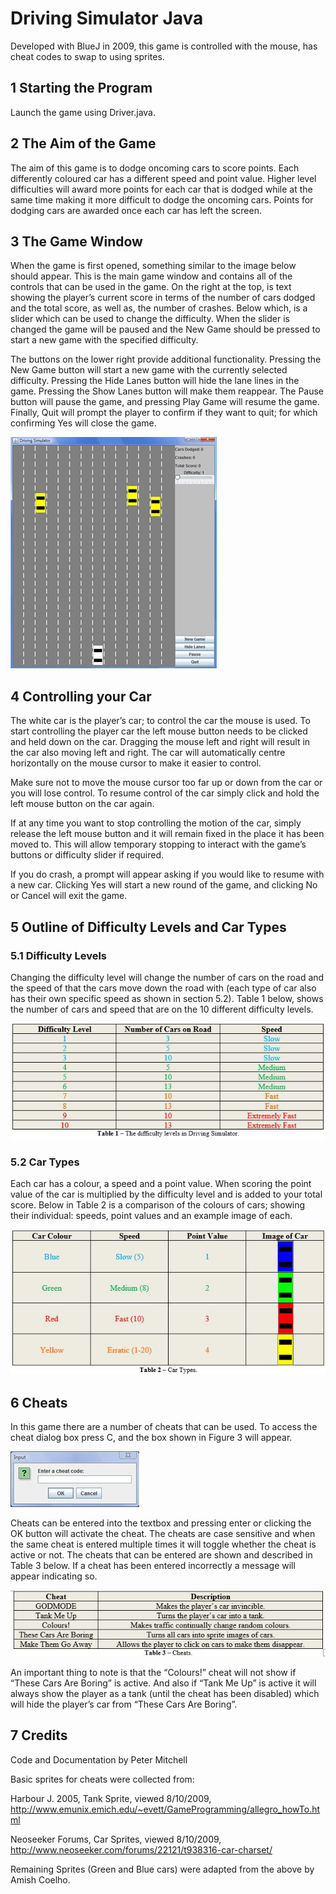 # Driving Simulator Java
 
Developed with BlueJ in 2009, this game is controlled with the mouse, has cheat codes to swap to using sprites.

## 1 Starting the Program

Launch the game using Driver.java.

## 2 The Aim of the Game

The aim of this game is to dodge oncoming cars to score points. Each differently coloured car has a different speed and point value. Higher level difficulties will award more points for each car that is dodged while at the same time making it more difficult to dodge the oncoming cars. Points for dodging cars are awarded once each car has left the screen.

## 3 The Game Window

When the game is first opened, something similar to the image below should appear. This is the main game window and contains all of the controls that can be used in the game. On the right at the top, is text showing the player’s current score in terms of the number of cars dodged and the total score, as well as, the number of crashes. Below which, is a slider which can be used to change the difficulty. When the slider is changed the game will be paused and the New Game should be pressed to start a new game with the specified difficulty.

The buttons on the lower right provide additional functionality. Pressing the New Game button will start a new game with the currently selected difficulty. Pressing the Hide Lanes button will hide the lane lines in the game. Pressing the Show Lanes button will make them reappear. The Pause button will pause the game, and pressing Play Game will resume the game. Finally, Quit will prompt the player to confirm if they want to quit; for which confirming Yes will close the game.

<img src="./images/image01.jpg">

## 4 Controlling your Car

The white car is the player’s car; to control the car the mouse is used. To start controlling the player car the left mouse button needs to be clicked and held down on the car. Dragging the mouse left and right will result in the car also moving left and right. The car will automatically centre horizontally on the mouse cursor to make it easier to control.

Make sure not to move the mouse cursor too far up or down from the car or you will lose control. To resume control of the car simply click and hold the left mouse button on the car again.

If at any time you want to stop controlling the motion of the car, simply release the left mouse button and it will remain fixed in the place it has been moved to. This will allow temporary stopping to interact with the game’s buttons or difficulty slider if required.

If you do crash, a prompt will appear asking if you would like to resume with a new car. Clicking Yes will start a new round of the game, and clicking No or Cancel will exit the game.

## 5 Outline of Difficulty Levels and Car Types

### 5.1 Difficulty Levels

Changing the difficulty level will change the number of cars on the road and the speed of that the cars move down the road with (each type of car also has their own specific speed as shown in section 5.2). Table 1 below, shows the number of cars and speed that are on the 10 different difficulty levels.

<img src="./images/image03.jpg">

### 5.2 Car Types

Each car has a colour, a speed and a point value. When scoring the point value of the car is multiplied by the difficulty level and is added to your total score. Below in Table 2 is a comparison of the colours of cars; showing their individual: speeds, point values and an example image of each.

<img src="./images/image02.jpg">

## 6 Cheats

In this game there are a number of cheats that can be used. To access the cheat dialog box press C, and the box shown in Figure 3 will appear.

<img src="./images/image04.jpg">

Cheats can be entered into the textbox and pressing enter or clicking the OK button will activate the cheat. The cheats are case sensitive and when the same cheat is entered multiple times it will toggle whether the cheat is active or not. The cheats that can be entered are shown and described in Table 3 below. If a cheat has been entered incorrectly a message will appear indicating so.

<img src="./images/image05.jpg">

An important thing to note is that the “Colours!” cheat will not show if “These Cars Are Boring” is active. And also if “Tank Me Up” is active it will always show the player as a tank (until the cheat has been disabled) which will hide the player’s car from “These Cars Are Boring”.

## 7 Credits

Code and Documentation by Peter Mitchell

Basic sprites for cheats were collected from:

Harbour J. 2005, Tank Sprite, viewed 8/10/2009,
<http://www.emunix.emich.edu/~evett/GameProgramming/allegro_howTo.html>

Neoseeker Forums, Car Sprites, viewed 8/10/2009,
<http://www.neoseeker.com/forums/22121/t938316-car-charset/>

Remaining Sprites (Green and Blue cars) were adapted from the above by Amish Coelho.


